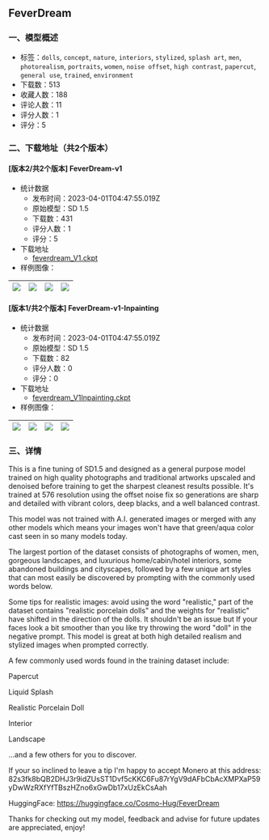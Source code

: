 ## FeverDream
### 一、模型概述

- 标签：`dolls`, `concept`, `nature`, `interiors`, `stylized`, `splash art`, `men`, `photorealism`, `portraits`, `women`, `noise offset`, `high contrast`, `papercut`, `general use`, `trained`, `environment`
- 下载数：513
- 收藏人数：188
- 评论人数：11
- 评分人数：1
- 评分：5

### 二、下载地址（共2个版本）

#### [版本2/共2个版本] FeverDream-v1

- 统计数据
  - 发布时间：2023-04-01T04:47:55.019Z
  - 原始模型：SD 1.5
  - 下载数：431
  - 评分人数：1
  - 评分：5
- 下载地址
  - [feverdream_V1.ckpt](https://civitai.com/api/download/models/32375)
- 样例图像：

| <img src="https://image.civitai.com/xG1nkqKTMzGDvpLrqFT7WA/ff60c39c-16d8-46cf-68cc-a4560a0ee700/width=450/368725.jpeg" /> | <img src="https://image.civitai.com/xG1nkqKTMzGDvpLrqFT7WA/a2b34a1f-72d6-4352-21f3-92d2f5d5a100/width=450/368724.jpeg" /> | <img src="https://image.civitai.com/xG1nkqKTMzGDvpLrqFT7WA/ddba1288-a161-4a6b-691b-30b1bda7d900/width=450/368723.jpeg" /> | <img src="https://image.civitai.com/xG1nkqKTMzGDvpLrqFT7WA/6ec1d2b3-7711-4a8c-3b29-fe766631ca00/width=450/368722.jpeg" /> |
| ---- | ---- | ---- | ---- |

#### [版本1/共2个版本] FeverDream-v1-Inpainting

- 统计数据
  - 发布时间：2023-04-01T04:47:55.019Z
  - 原始模型：SD 1.5
  - 下载数：82
  - 评分人数：0
  - 评分：0
- 下载地址
  - [feverdream_V1Inpainting.ckpt](https://civitai.com/api/download/models/32362)
- 样例图像：

| <img src="https://image.civitai.com/xG1nkqKTMzGDvpLrqFT7WA/ee3fd4a8-7557-4098-99f0-06882f568800/width=450/368567.jpeg" /> | <img src="https://image.civitai.com/xG1nkqKTMzGDvpLrqFT7WA/716e31e3-8cfe-4508-5bd0-de51dcd1cd00/width=450/368566.jpeg" /> | <img src="https://image.civitai.com/xG1nkqKTMzGDvpLrqFT7WA/095088af-c4d3-46f5-50e0-1dc7b2fbdc00/width=450/368565.jpeg" /> | <img src="https://image.civitai.com/xG1nkqKTMzGDvpLrqFT7WA/643c47ab-f522-43a8-aba5-429811207100/width=450/368564.jpeg" /> |
| ---- | ---- | ---- | ---- |


### 三、详情
<p>This is a fine tuning of SD1.5 and designed as a general purpose model trained on high quality photographs and traditional artworks upscaled and denoised before training to get the sharpest cleanest results possible. It's trained at 576 resolution using the offset noise fix so generations are sharp and detailed with vibrant colors, deep blacks, and a well balanced contrast.</p><p></p><p>This model was not trained with A.I. generated images or merged with any other models which means your images won't have that green/aqua color cast seen in so many models today.</p><p></p><p>The largest portion of the dataset consists of photographs of women, men, gorgeous landscapes, and luxurious home/cabin/hotel interiors, some abandoned buildings and cityscapes, followed by a few unique art styles that can most easily be discovered by prompting with the commonly used words below.</p><p></p><p>Some tips for realistic images: avoid using the word "realistic," part of the dataset contains "realistic porcelain dolls" and the weights for "realistic" have shifted in the direction of the dolls. It shouldn't be an issue but If your faces look a bit smoother than you like try throwing the word "doll" in the negative prompt. This model is great at both high detailed realism and stylized images when prompted correctly.</p><p></p><p>A few commonly used words found in the training dataset include:</p><p>Papercut</p><p>Liquid Splash</p><p>Realistic Porcelain Doll</p><p>Interior</p><p>Landscape</p><p>...and a few others for you to discover.</p><p></p><p>If your so inclined to leave a tip I'm happy to accept Monero at this address: 82s3fk8bQB2DHJ3r9idZUsST1Dvf5cKKC6Fu87rYgV9dAFbCbAcXMPXaP59yDwWzRXfYfTBszHZno6xGwDb17xUzEkCsAah</p><p></p><p>HuggingFace: <a target="_blank" rel="ugc" href="https://huggingface.co/Cosmo-Hug/FeverDream">https://huggingface.co/Cosmo-Hug/FeverDream</a></p><p></p><p>Thanks for checking out my model, feedback and advise for future updates are appreciated, enjoy!</p><p></p>